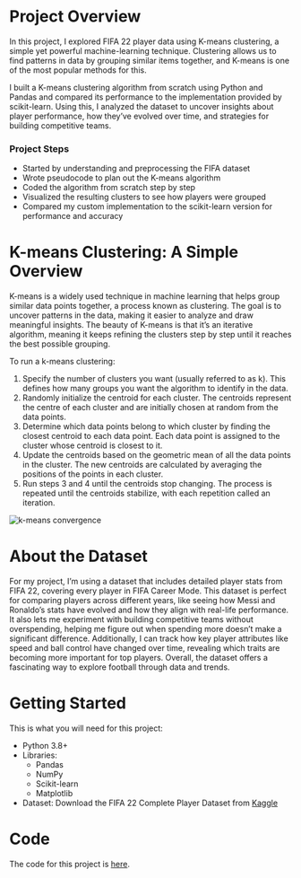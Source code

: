 # Project Overview

In this project, I explored FIFA 22 player data using K-means clustering, a simple yet powerful machine-learning technique. Clustering allows us to find patterns in data by grouping similar items together, and K-means is one of the most popular methods for this.

I built a K-means clustering algorithm from scratch using Python and Pandas and compared its performance to the implementation provided by scikit-learn. Using this, I analyzed the dataset to uncover insights about player performance, how they’ve evolved over time, and strategies for building competitive teams.

### Project Steps

- Started by understanding and preprocessing the FIFA dataset
- Wrote pseudocode to plan out the K-means algorithm
- Coded the algorithm from scratch step by step
- Visualized the resulting clusters to see how players were grouped
- Compared my custom implementation to the scikit-learn version for performance and accuracy

# K-means Clustering: A Simple Overview

K-means is a widely used technique in machine learning that helps group similar data points together, a process known as clustering. The goal is to uncover patterns in the data, making it easier to analyze and draw meaningful insights. The beauty of K-means is that it’s an iterative algorithm, meaning it keeps refining the clusters step by step until it reaches the best possible grouping.

To run a k-means clustering:

1. Specify the number of clusters you want (usually referred to as k). This defines how many groups you want the algorithm to identify in the data.
2. Randomly initialize the centroid for each cluster. The centroids represent the centre of each cluster and are initially chosen at random from the data points.
3. Determine which data points belong to which cluster by finding the closest centroid to each data point. Each data point is assigned to the cluster whose centroid is closest to it.
4. Update the centroids based on the geometric mean of all the data points in the cluster. The new centroids are calculated by averaging the positions of the points in each cluster.
5. Run steps 3 and 4 until the centroids stop changing. The process is repeated until the centroids stabilize, with each repetition called an iteration.

![k-means convergence](https://upload.wikimedia.org/wikipedia/commons/e/ea/K-means_convergence.gif)

# About the Dataset

For my project, I’m using a dataset that includes detailed player stats from FIFA 22, covering every player in FIFA Career Mode. This dataset is perfect for comparing players across different years, like seeing how Messi and Ronaldo’s stats have evolved and how they align with real-life performance. It also lets me experiment with building competitive teams without overspending, helping me figure out when spending more doesn’t make a significant difference. Additionally, I can track how key player attributes like speed and ball control have changed over time, revealing which traits are becoming more important for top players. Overall, the dataset offers a fascinating way to explore football through data and trends.

# Getting Started

This is what you will need for this project:

- Python 3.8+
- Libraries:
   - Pandas
   - NumPy
   - Scikit-learn
   - Matplotlib
- Dataset: Download the FIFA 22 Complete Player Dataset from 
[Kaggle](https://www.kaggle.com/datasets/stefanoleone992/fifa-22-complete-player-dataset)

# Code

The code for this project is  [here](https://github.com/sazzaduli/K-means-Clustering-FIFA-22-players-/blob/main/K-means%20Clustering%20(FIFA%2022%20players).ipynb).


